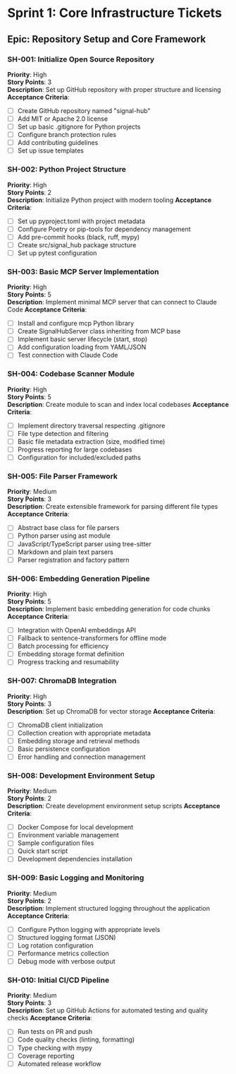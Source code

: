 # Sprint 1: Core Infrastructure Tickets

## Epic: Repository Setup and Core Framework

### SH-001: Initialize Open Source Repository
**Priority**: High  
**Story Points**: 3  
**Description**: Set up GitHub repository with proper structure and licensing
**Acceptance Criteria**:
- [ ] Create GitHub repository named "signal-hub"
- [ ] Add MIT or Apache 2.0 license
- [ ] Set up basic .gitignore for Python projects
- [ ] Configure branch protection rules
- [ ] Add contributing guidelines
- [ ] Set up issue templates

### SH-002: Python Project Structure
**Priority**: High  
**Story Points**: 2  
**Description**: Initialize Python project with modern tooling
**Acceptance Criteria**:
- [ ] Set up pyproject.toml with project metadata
- [ ] Configure Poetry or pip-tools for dependency management
- [ ] Add pre-commit hooks (black, ruff, mypy)
- [ ] Create src/signal_hub package structure
- [ ] Set up pytest configuration

### SH-003: Basic MCP Server Implementation
**Priority**: High  
**Story Points**: 5  
**Description**: Implement minimal MCP server that can connect to Claude Code
**Acceptance Criteria**:
- [ ] Install and configure mcp Python library
- [ ] Create SignalHubServer class inheriting from MCP base
- [ ] Implement basic server lifecycle (start, stop)
- [ ] Add configuration loading from YAML/JSON
- [ ] Test connection with Claude Code

### SH-004: Codebase Scanner Module
**Priority**: High  
**Story Points**: 5  
**Description**: Create module to scan and index local codebases
**Acceptance Criteria**:
- [ ] Implement directory traversal respecting .gitignore
- [ ] File type detection and filtering
- [ ] Basic file metadata extraction (size, modified time)
- [ ] Progress reporting for large codebases
- [ ] Configuration for included/excluded paths

### SH-005: File Parser Framework
**Priority**: Medium  
**Story Points**: 3  
**Description**: Create extensible framework for parsing different file types
**Acceptance Criteria**:
- [ ] Abstract base class for file parsers
- [ ] Python parser using ast module
- [ ] JavaScript/TypeScript parser using tree-sitter
- [ ] Markdown and plain text parsers
- [ ] Parser registration and factory pattern

### SH-006: Embedding Generation Pipeline
**Priority**: High  
**Story Points**: 5  
**Description**: Implement basic embedding generation for code chunks
**Acceptance Criteria**:
- [ ] Integration with OpenAI embeddings API
- [ ] Fallback to sentence-transformers for offline mode
- [ ] Batch processing for efficiency
- [ ] Embedding storage format definition
- [ ] Progress tracking and resumability

### SH-007: ChromaDB Integration
**Priority**: High  
**Story Points**: 3  
**Description**: Set up ChromaDB for vector storage
**Acceptance Criteria**:
- [ ] ChromaDB client initialization
- [ ] Collection creation with appropriate metadata
- [ ] Embedding storage and retrieval methods
- [ ] Basic persistence configuration
- [ ] Error handling and connection management

### SH-008: Development Environment Setup
**Priority**: Medium  
**Story Points**: 2  
**Description**: Create development environment setup scripts
**Acceptance Criteria**:
- [ ] Docker Compose for local development
- [ ] Environment variable management
- [ ] Sample configuration files
- [ ] Quick start script
- [ ] Development dependencies installation

### SH-009: Basic Logging and Monitoring
**Priority**: Medium  
**Story Points**: 2  
**Description**: Implement structured logging throughout the application
**Acceptance Criteria**:
- [ ] Configure Python logging with appropriate levels
- [ ] Structured logging format (JSON)
- [ ] Log rotation configuration
- [ ] Performance metrics collection
- [ ] Debug mode with verbose output

### SH-010: Initial CI/CD Pipeline
**Priority**: Medium  
**Story Points**: 3  
**Description**: Set up GitHub Actions for automated testing and quality checks
**Acceptance Criteria**:
- [ ] Run tests on PR and push
- [ ] Code quality checks (linting, formatting)
- [ ] Type checking with mypy
- [ ] Coverage reporting
- [ ] Automated release workflow